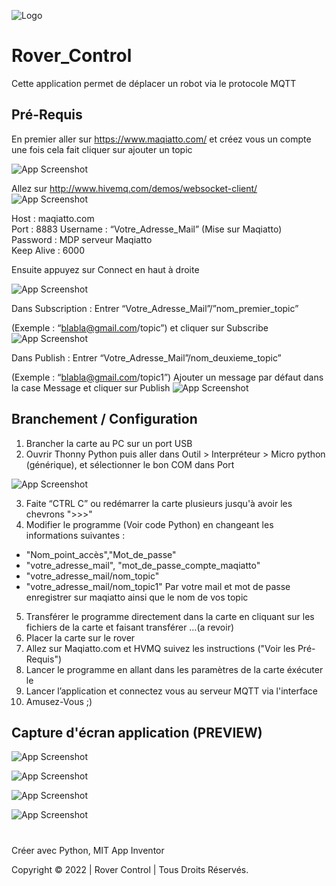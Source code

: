 ![Logo](https://cdn.discordapp.com/attachments/971852061044006922/1023237417471324180/unknown.png)

# Rover_Control

Cette application permet de déplacer un robot via le protocole MQTT

## Pré-Requis ##

En premier aller sur https://www.maqiatto.com/ et créez vous un compte une fois cela fait
cliquer sur ajouter un topic 

![App Screenshot](https://cdn.discordapp.com/attachments/1003942960284573746/1023328771262124072/topic.png)

Allez sur http://www.hivemq.com/demos/websocket-client/
![App Screenshot](https://cdn.discordapp.com/attachments/1003942960284573746/1023328770884653066/HiveMQ.png)

Host : maqiatto.com                            
Port : 8883
Username : “Votre_Adresse_Mail” (Mise sur Maqiatto)     
Password : MDP serveur Maqiatto  
Keep Alive : 6000

Ensuite appuyez sur Connect en haut à droite

![App Screenshot](https://cdn.discordapp.com/attachments/1003942960284573746/1023328771656392834/Connect.png)


Dans Subscription :
Entrer “Votre_Adresse_Mail”/”nom_premier_topic”

(Exemple : “blabla@gmail.com/topic”)
et cliquer sur Subscribe
![App Screenshot](https://cdn.discordapp.com/attachments/1003942960284573746/1023328770154823762/Subscribe.png)

Dans Publish :
Entrer “Votre_Adresse_Mail”/nom_deuxieme_topic” 

(Exemple : “blabla@gmail.com/topic1”)
Ajouter un message par défaut dans la case Message
et cliquer sur Publish
![App Screenshot](https://cdn.discordapp.com/attachments/1003942960284573746/1023328770528125058/Publsih.png)

## Branchement / Configuration  ##
1) Brancher la carte au PC sur un port USB
2) Ouvrir Thonny Python puis aller dans Outil > Interpréteur > Micro python (générique), et sélectionner le bon COM dans Port

![App Screenshot](https://cdn.discordapp.com/attachments/1003942960284573746/1023330656584998982/AA.png)

3) Faite “CTRL C” ou redémarrer la carte plusieurs jusqu'à avoir les chevrons ">>>"
4) Modifier le programme (Voir code Python) en changeant les informations suivantes :
- "Nom_point_accès","Mot_de_passe" 
- "votre_adresse_mail", "mot_de_passe_compte_maqiatto" 
- "votre_adresse_mail/nom_topic" 
- "votre_adresse_mail/nom_topic1"
Par votre mail et mot de passe enregistrer sur maqiatto ainsi que le nom de vos topic

5) Transférer le programme directement dans la carte en cliquant sur les fichiers de la carte et faisant transférer …(a revoir)
6) Placer la carte sur le rover
7) Allez sur Maqiatto.com et HVMQ suivez les instructions ("Voir les Pré-Requis")
8) Lancer le programme en allant dans les paramètres de la carte éxécuter le
9) Lancer l’application et connectez vous au serveur MQTT via l'interface
10) Amusez-Vous ;)

## Capture d'écran application (PREVIEW)  ##
![App Screenshot](https://cdn.discordapp.com/attachments/1003942960284573746/1023333535613997136/Param.PNG)

![App Screenshot](https://cdn.discordapp.com/attachments/1003942960284573746/1023333297260077066/infos.PNG)

![App Screenshot](https://cdn.discordapp.com/attachments/1003942960284573746/1023334073873223781/Aide.PNG)

![App Screenshot](https://cdn.discordapp.com/attachments/1003942960284573746/1023334074196181032/mqtt.PNG)

#
Créer avec Python, MIT App Inventor

Copyright © 2022 | Rover Control | Tous Droits Réservés.
